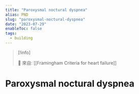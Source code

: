 ```yaml
---
title: "Paroxysmal noctural dyspnea"
alias: PND
slug: "paroxysmal-noctural-dyspnea"
date: "2023-07-29"
enableToc: false
tags:
  - building
---
```


> [!info]
>
> 🌱 來自: [[Framingham Criteria for heart failure]]

# Paroxysmal noctural dyspnea
